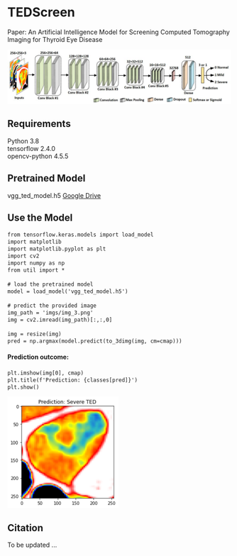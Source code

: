 # TEDScreen
Paper: An Artificial Intelligence Model for Screening Computed Tomography Imaging for Thyroid Eye Disease

<img src="imgs/model.jpg" width="800">

## Requirements
Python 3.8 <br/>
tensorflow 2.4.0 <br/>
opencv-python 4.5.5

## Pretrained Model
vgg_ted_model.h5 [Google Drive](https://drive.google.com/file/d/1iqStt7Hb2w11dLqgfRPI7Qq1sCKAxsV7/view?usp=sharing)


## Use the Model
````
from tensorflow.keras.models import load_model
import matplotlib
import matplotlib.pyplot as plt
import cv2
import numpy as np
from util import *

# load the pretrained model
model = load_model('vgg_ted_model.h5')

# predict the provided image
img_path = 'imgs/img_3.png'
img = cv2.imread(img_path)[:,:,0]

img = resize(img)
pred = np.argmax(model.predict(to_3dimg(img, cm=cmap)))
````

#### Prediction outcome: <br />
````
plt.imshow(img[0], cmap)
plt.title(f'Prediction: {classes[pred]}')
plt.show()
````
<img src="imgs/example.png" width="250">

## Citation
To be updated ...
